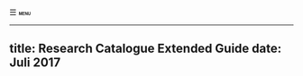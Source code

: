 <div id="menuButton" onclick="openNav()"><span>&#9776; </span><span style="font-size: 50%"><b>MENU</b></span></div>
<!--
    this has to be added manually to the finished HTML
  <meta name="viewport" content="width=device-width, initial-scale=1.0">
-->

---
title: Research Catalogue Extended Guide
date: Juli 2017
---

<!--[pdf version](RC-extended-guide.pdf "pdf extended guide pdf version")  -->



<script>

// this is a little script for the navigation

var isMenuOpen = false; // this is the global that checks if the menu is open.

window.onload = function ( ) {
	init();
}

function init( ) {
    document.getElementById("menuButton").onclick = function ( ) { 
		isMenuOpen ? closeNav() : openNav();
	};
	
	makeLinksCloseNav();
}

function makeLinksCloseNav( ) { // links should close the navigation
	var links = document.getElementById("TOC").getElementsByTagName("A");
	for (var i = 0;i<links.length;i++) {
		links[i].onclick = function ( ) { closeNav() };
	}
}

function openNav( ) { // open navigation

	var TOC = document.getElementById("TOC");
    TOC.style.width = "100%";

	menuButton.innerHTML = "<span class=\"closeSymbol\">&times; </span><span style=\"font-size: 50%\"><b>MENU</b></span>";
    isMenuOpen = true;
}

function closeNav( ) {
	menuButton.innerHTML = "<span class=\"menuSumbol\">&#9776; </span><span style=\"font-size: 50%\"><b>MENU</b></span>";
	isMenuOpen = false;

	var TOC = document.getElementById("TOC");
    TOC.style.width = "0px";
}



</script>

